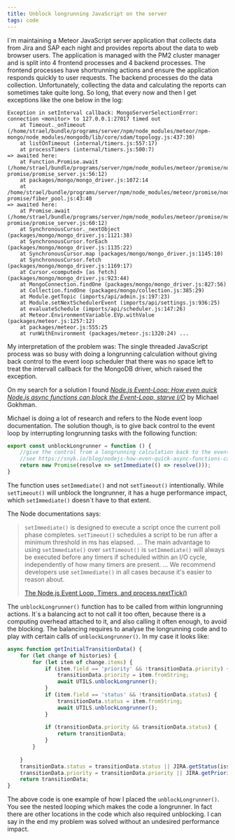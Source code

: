 ```yaml
---
title: Unblock longrunning JavaScript on the server
tags: code
---
```

I´m maintaining a Meteor JavaScript server application that collects data from Jira and SAP each night and provides reports about the data to web browser users. The application is managed with the PM2 cluster manager and is split into 4 frontend processes and 4 backend processes. The frontend processes have shortrunning actions and ensure the application responds quickly to user requests. The backend processes do the data collection. Unfortunately, collecting the data and calculating the reports can sometimes take quite long. So long, that every now and then I get exceptions like the one below in the log:

``` {.bleed-right}
Exception in setInterval callback: MongoServerSelectionError: connection <monitor> to 127.0.0.1:27017 timed out
    at Timeout._onTimeout (/home/strael/bundle/programs/server/npm/node_modules/meteor/npm-mongo/node_modules/mongodb/lib/core/sdam/topology.js:437:30)
    at listOnTimeout (internal/timers.js:557:17)
    at processTimers (internal/timers.js:500:7)
=> awaited here:
    at Function.Promise.await (/home/strael/bundle/programs/server/npm/node_modules/meteor/promise/node_modules/meteor-promise/promise_server.js:56:12)
    at packages/mongo/mongo_driver.js:1072:14
    at /home/strael/bundle/programs/server/npm/node_modules/meteor/promise/node_modules/meteor-promise/fiber_pool.js:43:40
=> awaited here:
    at Promise.await (/home/strael/bundle/programs/server/npm/node_modules/meteor/promise/node_modules/meteor-promise/promise_server.js:60:12)
    at SynchronousCursor._nextObject (packages/mongo/mongo_driver.js:1121:38)
    at SynchronousCursor.forEach (packages/mongo/mongo_driver.js:1135:22)
    at SynchronousCursor.map (packages/mongo/mongo_driver.js:1145:10)
    at SynchronousCursor.fetch (packages/mongo/mongo_driver.js:1169:17)
    at Cursor.<computed> [as fetch] (packages/mongo/mongo_driver.js:923:44)
    at MongoConnection.findOne (packages/mongo/mongo_driver.js:827:56)
    at Collection.findOne (packages/mongo/collection.js:385:29)
    at Module.getTopic (imports/api/admin.js:197:23)
    at Module.setNextSchedulerEvent (imports/api/settings.js:936:25)
    at evaluateSchedule (imports/api/scheduler.js:147:26)
    at Meteor.EnvironmentVariable.EVp.withValue (packages/meteor.js:1257:12)
    at packages/meteor.js:555:25
    at runWithEnvironment (packages/meteor.js:1320:24) ...
```


My interpretation of the problem was: The single threaded JavaScript process was so busy with doing a longrunning calculation without giving back control to the event loop scheduler that there was no space left to treat the intervall callback for the MongoDB driver, which raised the exception.

On my search for a solution I found [<cite>Node.js Event-Loop: How even quick Node.js async functions can block the Event-Loop, starve I/O</cite>](https://snyk.io/blog/nodejs-how-even-quick-async-functions-can-block-the-event-loop-starve-io/) by Michael Gokhman.

Michael is doing a lot of research and refers to the Node event loop documentation. The solution though, is to give back control to the event loop by interrupting longrunning tasks with the following function:

```js
export const unblockLongrunner = function () {
    //give the control from a longrunning calculation back to the event loop
    //see https://snyk.io/blog/nodejs-how-even-quick-async-functions-can-block-the-event-loop-starve-io/
    return new Promise(resolve => setImmediate(() => resolve()));
}
```

The function uses `setImmediate()` and not `setTimeout()` intentionally. While `setTimeout()` will unblock the longrunner, it has a huge performance impact, which `setImmediate()` doesn´t have to that extent.

The Node documentations says:

> `setImmediate()` is designed to execute a script once the current poll phase completes.
> `setTimeout()` schedules a script to be run after a minimum threshold in ms has elapsed.
> …
> The main advantage to using `setImmediate()` over `setTimeout()` is `setImmediate()` will always be executed before any timers if scheduled within an I/O cycle, independently of how many timers are present.
> …
> We recommend developers use `setImmediate()` in all cases because it's easier to reason about.
> <footer><a href="https://nodejs.org/en/docs/guides/event-loop-timers-and-nexttick/">The Node.js Event Loop, Timers, and process.nextTick()</a></footer>


The `unblockLongrunner()` function has to be called from within longrunning actions. It´s a balancing act to not call it too often, because there is a computing overhead attached to it, and also calling it often enough, to avoid the blocking. The balancing requires to analyse the longrunning code and to play with certain calls of `unblockLongrunner()`. In my case it looks like:

```js
async function getInitialTransitionData() {
    for (let change of histories) {
        for (let item of change.items) {
            if (item.field == 'priority' && !transitionData.priority) {
                transitionData.priority = item.fromString;
                await UTILS.unblockLongrunner();
            }
            if (item.field == 'status' && !transitionData.status) {
                transitionData.status = item.fromString;
                await UTILS.unblockLongrunner();
            }
 
            if (transitionData.priority && transitionData.status) {
                return transitionData;
            }
        }
 
    }
    transitionData.status = transitionData.status || JIRA.getStatus(issue);
    transitionData.priority = transitionData.priority || JIRA.getPriority(issue);
    return transitionData;
}
```

The above code is one example of how I placed the `unblockLongrunner()`. You see the nested looping which makes the code a longrunner. In fact there are other locations in the code which also required unblocking. I can say in the end my problem was solved without an undesired performance impact.